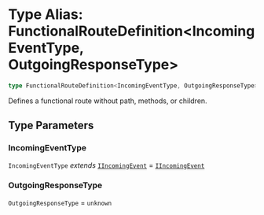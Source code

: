 # Type Alias: FunctionalRouteDefinition\<IncomingEventType, OutgoingResponseType\>

```ts
type FunctionalRouteDefinition<IncomingEventType, OutgoingResponseType> = Omit<RouteDefinition<IncomingEventType, OutgoingResponseType>, "path" | "methods" | "method" | "children">;
```

Defines a functional route without path, methods, or children.

## Type Parameters

### IncomingEventType

`IncomingEventType` *extends* [`IIncomingEvent`](../interfaces/IIncomingEvent.md) = [`IIncomingEvent`](../interfaces/IIncomingEvent.md)

### OutgoingResponseType

`OutgoingResponseType` = `unknown`
